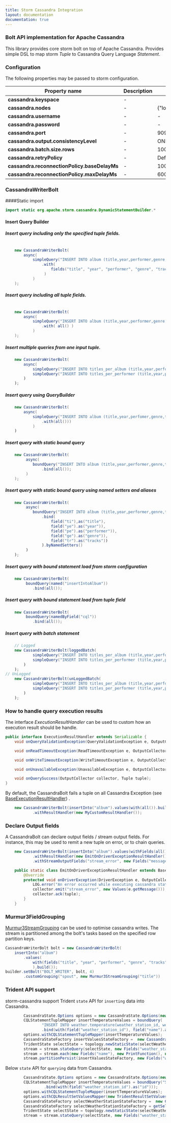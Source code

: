 ```yaml
---
title: Storm Cassandra Integration
layout: documentation
documentation: true
---
```


### Bolt API implementation for Apache Cassandra

This library provides core storm bolt on top of Apache Cassandra.
Provides simple DSL to map storm *Tuple* to Cassandra Query Language *Statement*.


### Configuration
The following properties may be passed to storm configuration.

| **Property name**                            | **Description** | **Default**         |
| ---------------------------------------------| ----------------| --------------------|
| **cassandra.keyspace**                       | -               |                     |
| **cassandra.nodes**                          | -               | {"localhost"}       |
| **cassandra.username**                       | -               | -                   |
| **cassandra.password**                       | -               | -                   |
| **cassandra.port**                           | -               | 9092                |
| **cassandra.output.consistencyLevel**        | -               | ONE                 |
| **cassandra.batch.size.rows**                | -               | 100                 |
| **cassandra.retryPolicy**                    | -               | DefaultRetryPolicy  |
| **cassandra.reconnectionPolicy.baseDelayMs** | -               | 100 (ms)            |
| **cassandra.reconnectionPolicy.maxDelayMs**  | -               | 60000 (ms)          |

### CassandraWriterBolt

####Static import

```java
import static org.apache.storm.cassandra.DynamicStatementBuilder.*
```

#### Insert Query Builder
##### Insert query including only the specified tuple fields.

```java

    new CassandraWriterBolt(
        async(
            simpleQuery("INSERT INTO album (title,year,performer,genre,tracks) VALUES (?, ?, ?, ?, ?);")
                .with(
                    fields("title", "year", "performer", "genre", "tracks")
                 )
            )
    );
```

##### Insert query including all tuple fields.

```java

    new CassandraWriterBolt(
        async(
            simpleQuery("INSERT INTO album (title,year,performer,genre,tracks) VALUES (?, ?, ?, ?, ?);")
                .with( all() )
            )
    );
```

##### Insert multiple queries from one input tuple.

```java
    new CassandraWriterBolt(
        async(
            simpleQuery("INSERT INTO titles_per_album (title,year,performer,genre,tracks) VALUES (?, ?, ?, ?, ?);").with(all())),
            simpleQuery("INSERT INTO titles_per_performer (title,year,performer,genre,tracks) VALUES (?, ?, ?, ?, ?);").with(all()))
        )
    );
```

##### Insert query using QueryBuilder

```java
    new CassandraWriterBolt(
        async(
            simpleQuery("INSERT INTO album (title,year,perfomer,genre,tracks) VALUES (?, ?, ?, ?, ?);")
                .with(all()))
            )
    )
```

##### Insert query with static bound query

```java
    new CassandraWriterBolt(
         async(
            boundQuery("INSERT INTO album (title,year,performer,genre,tracks) VALUES (?, ?, ?, ?, ?);")
                .bind(all());
         )
    );
```

##### Insert query with static bound query using named setters and aliases

```java
    new CassandraWriterBolt(
         async(
            boundQuery("INSERT INTO album (title,year,performer,genre,tracks) VALUES (:ti, :ye, :pe, :ge, :tr);")
                .bind(
                    field("ti"),as("title"),
                    field("ye").as("year")),
                    field("pe").as("performer")),
                    field("ge").as("genre")),
                    field("tr").as("tracks"))
                ).byNamedSetters()
         )
    );
```

##### Insert query with bound statement load from storm configuration

```java
    new CassandraWriterBolt(
         boundQuery(named("insertIntoAlbum"))
            .bind(all());
```

##### Insert query with bound statement load from tuple field

```java
    new CassandraWriterBolt(
         boundQuery(namedByField("cql"))
            .bind(all());
```

##### Insert query with batch statement

```java
    // Logged
    new CassandraWriterBolt(loggedBatch(
            simpleQuery("INSERT INTO titles_per_album (title,year,performer,genre,tracks) VALUES (?, ?, ?, ?, ?);").with(all())),
            simpleQuery("INSERT INTO titles_per_performer (title,year,performer,genre,tracks) VALUES (?, ?, ?, ?, ?);").with(all()))
        )
    );
// UnLogged
    new CassandraWriterBolt(unLoggedBatch(
            simpleQuery("INSERT INTO titles_per_album (title,year,performer,genre,tracks) VALUES (?, ?, ?, ?, ?);").with(all())),
            simpleQuery("INSERT INTO titles_per_performer (title,year,performer,genre,tracks) VALUES (?, ?, ?, ?, ?);").with(all()))
        )
    );
```

### How to handle query execution results

The interface *ExecutionResultHandler* can be used to custom how an execution result should be handle.

```java
public interface ExecutionResultHandler extends Serializable {
    void onQueryValidationException(QueryValidationException e, OutputCollector collector, Tuple tuple);

    void onReadTimeoutException(ReadTimeoutException e, OutputCollector collector, Tuple tuple);

    void onWriteTimeoutException(WriteTimeoutException e, OutputCollector collector, Tuple tuple);

    void onUnavailableException(UnavailableException e, OutputCollector collector, Tuple tuple);

    void onQuerySuccess(OutputCollector collector, Tuple tuple);
}
```

By default, the CassandraBolt fails a tuple on all Cassandra Exception (see [BaseExecutionResultHandler](https://github.com/apache/storm/tree/master/external/storm-cassandra/blob/master/src/main/java/org/apache/storm/cassandra/BaseExecutionResultHandler.java)) .

```java
    new CassandraWriterBolt(insertInto("album").values(with(all()).build())
            .withResultHandler(new MyCustomResultHandler());
```

### Declare Output fields

A CassandraBolt can declare output fields / stream output fields.
For instance, this may be used to remit a new tuple on error, or to chain queries.

```java
    new CassandraWriterBolt(insertInto("album").values(withFields(all()).build())
            .withResultHandler(new EmitOnDriverExceptionResultHandler());
            .withStreamOutputFields("stream_error", new Fields("message");

    public static class EmitOnDriverExceptionResultHandler extends BaseExecutionResultHandler {
        @Override
        protected void onDriverException(DriverException e, OutputCollector collector, Tuple tuple) {
            LOG.error("An error occurred while executing cassandra statement", e);
            collector.emit("stream_error", new Values(e.getMessage()));
            collector.ack(tuple);
        }
    }
```

### Murmur3FieldGrouping

[Murmur3StreamGrouping](https://github.com/apache/storm/tree/master/external/storm-cassandra/blob/master/src/main/java/org/apache/storm/cassandra/Murmur3StreamGrouping.java)  can be used to optimise cassandra writes.
The stream is partitioned among the bolt's tasks based on the specified row partition keys.

```java
CassandraWriterBolt bolt = new CassandraWriterBolt(
    insertInto("album")
        .values(
            with(fields("title", "year", "performer", "genre", "tracks")
            ).build());
builder.setBolt("BOLT_WRITER", bolt, 4)
        .customGrouping("spout", new Murmur3StreamGrouping("title"))
```

### Trident API support
storm-cassandra support Trident `state` API for `inserting` data into Cassandra. 

```java
        CassandraState.Options options = new CassandraState.Options(new CassandraContext());
        CQLStatementTupleMapper insertTemperatureValues = boundQuery(
                "INSERT INTO weather.temperature(weather_station_id, weather_station_name, event_time, temperature) VALUES(?, ?, ?, ?)")
                .bind(with(field("weather_station_id"), field("name").as("weather_station_name"), field("event_time").now(), field("temperature")));
        options.withCQLStatementTupleMapper(insertTemperatureValues);
        CassandraStateFactory insertValuesStateFactory =  new CassandraStateFactory(options);
        TridentState selectState = topology.newStaticState(selectWeatherStationStateFactory);
        stream = stream.stateQuery(selectState, new Fields("weather_station_id"), new CassandraQuery(), new Fields("name"));
        stream = stream.each(new Fields("name"), new PrintFunction(), new Fields("name_x"));
        stream.partitionPersist(insertValuesStateFactory, new Fields("weather_station_id", "name", "event_time", "temperature"), new CassandraStateUpdater(), new Fields());
```

Below `state` API for `querying` data from Cassandra.

```java
        CassandraState.Options options = new CassandraState.Options(new CassandraContext());
        CQLStatementTupleMapper insertTemperatureValues = boundQuery("SELECT name FROM weather.station WHERE id = ?")
                 .bind(with(field("weather_station_id").as("id")));
        options.withCQLStatementTupleMapper(insertTemperatureValues);
        options.withCQLResultSetValuesMapper(new TridentResultSetValuesMapper(new Fields("name")));
        CassandraStateFactory selectWeatherStationStateFactory =  new CassandraStateFactory(options);
        CassandraStateFactory selectWeatherStationStateFactory = getSelectWeatherStationStateFactory();
        TridentState selectState = topology.newStaticState(selectWeatherStationStateFactory);
        stream = stream.stateQuery(selectState, new Fields("weather_station_id"), new CassandraQuery(), new Fields("name"));         
```
